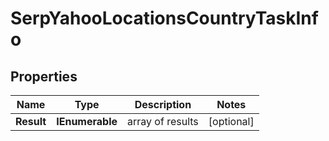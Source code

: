# SerpYahooLocationsCountryTaskInfo


## Properties

| Name | Type | Description | Notes |
|------------ | ------------- | ------------- | -------------|
**Result** | **IEnumerable<SerpYahooLocationsCountryResultInfo>** | array of results |[optional]|